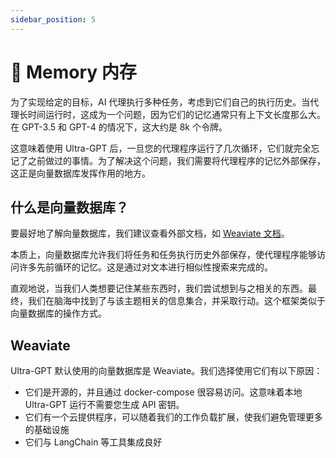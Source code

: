 ```yaml
---
sidebar_position: 5
---
```


# 🧠 Memory 内存

为了实现给定的目标，AI 代理执行多种任务，考虑到它们自己的执行历史。当代理长时间运行时，这成为一个问题，因为它们的记忆通常只有上下文长度那么大。在 GPT-3.5 和 GPT-4 的情况下，这大约是 8k 个令牌。

这意味着使用 Ultra-GPT 后，一旦您的代理程序运行了几次循环，它们就完全忘记了之前做过的事情。为了解决这个问题，我们需要将代理程序的记忆外部保存，这正是向量数据库发挥作用的地方。

## 什么是向量数据库？

要最好地了解向量数据库，我们建议查看外部文档，如 [Weaviate 文档](https://weaviate.io/developers/weaviate)。

本质上，向量数据库允许我们将任务和任务执行历史外部保存，使代理程序能够访问许多先前循环的记忆。这是通过对文本进行相似性搜索来完成的。

直观地说，当我们人类想要记住某些东西时，我们尝试想到与之相关的东西。最终，我们在脑海中找到了与该主题相关的信息集合，并采取行动。这个框架类似于向量数据库的操作方式。

## Weaviate

Ultra-GPT 默认使用的向量数据库是 Weaviate。我们选择使用它们有以下原因：

- 它们是开源的，并且通过 docker-compose 很容易访问。这意味着本地 Ultra-GPT 运行不需要您生成 API 密钥。
- 它们有一个云提供程序，可以随着我们的工作负载扩展，使我们避免管理更多的基础设施
- 它们与 LangChain 等工具集成良好

